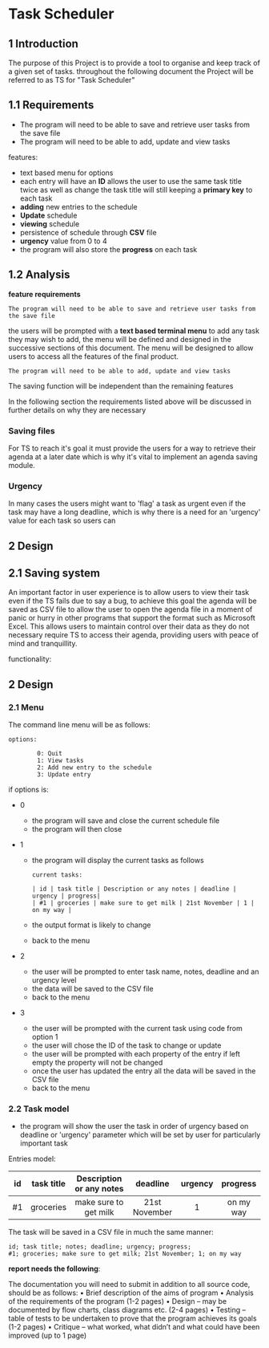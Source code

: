 # Task Scheduler

## 1 Introduction

The purpose of this Project is to provide a tool to organise and keep track of a given set of tasks. throughout the following document the Project will be referred to as TS for "Task Scheduler"

## 1.1 Requirements

- The program will need to be able to save and retrieve user tasks from the save file
- The program will need to be able to add, update and view tasks

features:

- text based menu for options
- each entry will have an **ID** allows the user to use the same task title twice as well as change the task title will still keeping a **primary key** to each task
- **adding** new entries to the schedule
- **Update** schedule
- **viewing** schedule
- persistence of schedule through **CSV** file
- **urgency** value from 0 to 4
- the program will also store the **progress** on each task

## 1.2 Analysis
**feature requirements**

```
The program will need to be able to save and retrieve user tasks from the save file
```
the users will be prompted with a **text based terminal menu** to add any task they may wish to add, the menu will be defined and designed in the successive sections of this document. The menu will be designed to allow users to access all the features of the final product.

```
The program will need to be able to add, update and view tasks
```
The saving function will be independent than the remaining features

In the following section the requirements listed above will be discussed in further details on why they are necessary

### Saving files

For TS to reach it's goal it must provide the users for a way to retrieve their agenda at a later date which is why it's vital to implement an agenda saving module.

### Urgency

In many cases the users might want to 'flag' a task as urgent even if the task may have a long deadline, which is why there is a need for an 'urgency' value for each task so users can

## 2 Design

## 2.1 Saving system

An important factor in user experience is to allow users to view their task even if the TS fails due to say a bug, to achieve this goal the agenda will be saved as CSV file to allow the user to open the agenda file in a moment of panic or hurry in other programs that support the format such as Microsoft Excel. This allows users to maintain control over their data as they do not necessary require TS to access their agenda, providing users with peace of mind and tranquillity.



functionality:

## 2 Design

### 2.1 Menu

The command line menu will be as follows:

```code
options:

		0: Quit
		1: View tasks
		2: Add new entry to the schedule
		3: Update entry
```

if options is:

- 0

	- the program will save and close the current schedule file
	- the program will then close

- 1

	- the program will display the current tasks as follows

		```code
		current tasks:

		| id | task title | Description or any notes | deadline | urgency | progress|
		| #1 | groceries | make sure to get milk | 21st November | 1 | on my way |
		```

	- the output format is likely to change

	- back to the menu

- 2

	- the user will be prompted to enter task name, notes, deadline and an urgency level
	- the data will be saved to the CSV file
	- back to the menu

- 3

	- the user will be prompted with the current task using code from option 1
	- the user will chose the ID of the task to change or update
	- the user will be prompted with each property of the entry if left empty the property will not be changed
	- once the user has updated the entry all the data will be saved in the CSV file
	- back to the menu

### 2.2 Task model


- the program will show the user the task in order of urgency based on deadline or 'urgency' parameter which will be set by user for particularly important task

Entries model:

| id   | task title | Description or any notes |   deadline    | urgency | progress  |
| :--: | :--------: | :----------------------: | :-----------: | :-----: | :-------: |
| #1   | groceries  |  make sure to get milk   | 21st November |    1    | on my way |

The task will be saved in a CSV file in much the same manner:

```csv
id; task title; notes; deadline; urgency; progress;
#1; groceries; make sure to get milk; 21st November; 1; on my way
```


**report needs the following**:

The documentation you will need to submit in addition to all source code, should be as follows:
•	Brief description of the aims of program
•	Analysis of the requirements of the program (1-2 pages)
•	Design – may be documented by flow charts, class diagrams etc. (2-4 pages)
•	Testing – table of tests to be undertaken to prove that the program achieves its goals (1-2 pages)
•	Critique – what worked, what didn’t and what could have been improved (up to 1 page)
